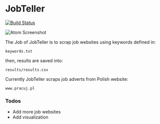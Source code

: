# JobTeller

[![Build Status](https://travis-ci.org/joemccann/dillinger.svg?branch=master)](https://travis-ci.org/joemccann/dillinger)


![Atom Screenshot](https://lyfskill.com/wp-content/uploads/2017/07/maxresdefault-8.jpg
)


The Job of JobTeller is to scrap job websites using keywords defined in:

```jshint
keywords.txt
```

then, results are saved into:
```jshint
results/results.csv
```

Currently JobTeller scraps job adverts from Polish website:
```jshint
www.pracuj.pl
```

### Todos

 - Add more job websites
 - Add visualization